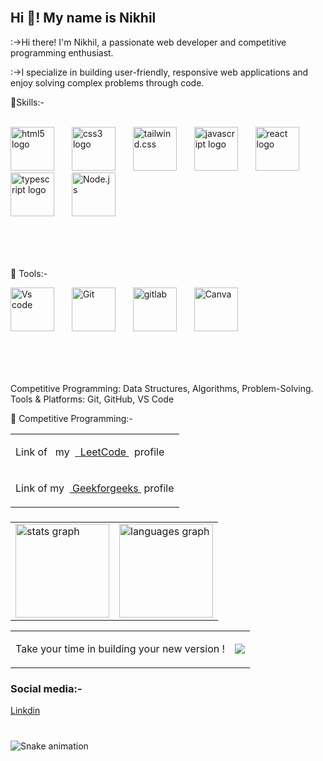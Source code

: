 







<br/>
<h2 align="left">Hi 👋! My name is Nikhil   </h2>

:->Hi there! I'm Nikhil, a passionate web developer and competitive programming enthusiast.

:->I specialize in building user-friendly, responsive web applications and enjoy solving 
     complex problems through code.


 🌟Skills:-



<br/>
<table>
  <div align="left">
    <img src="https://cdn.jsdelivr.net/gh/devicons/devicon/icons/html5/html5-original.svg" height="70" alt="html5 logo"  />
  <img width="20" />
    <img src="https://cdn.jsdelivr.net/gh/devicons/devicon/icons/css3/css3-original.svg" height="70" alt="css3 logo"  />
  <img width="20" />
    <img src="https://cdn.jsdelivr.net/gh/devicons/devicon@latest/icons/tailwindcss/tailwindcss-original.svg" height="70" alt="tailwind.css" />
   <img width="20"/>
  <img src="https://cdn.jsdelivr.net/gh/devicons/devicon/icons/javascript/javascript-original.svg" height="70" alt="javascript logo"  />
  <img width="20" />
 <img src="https://cdn.jsdelivr.net/gh/devicons/devicon/icons/react/react-original.svg" height="70" alt="react logo"  />
  <img width="20" />
  <img src="https://cdn.jsdelivr.net/gh/devicons/devicon/icons/typescript/typescript-original.svg" height="70" alt="typescript logo"  />
  <img width="20" />
   <img src="https://cdn.jsdelivr.net/gh/devicons/devicon@latest/icons/nodejs/nodejs-original.svg" height="70" alt="Node.js"/>
   <img width="20"/>
</table>






  
</div>

<br/>

<br/>



🌟 Tools:-


<table><div align="left">
<img src="https://cdn.jsdelivr.net/gh/devicons/devicon@latest/icons/vscode/vscode-original.svg" height="70" alt="Vs code"/>
 <img width="20" />
  <img src="https://cdn.jsdelivr.net/gh/devicons/devicon@latest/icons/git/git-original.svg" height="70" alt="Git "/>
   <img width="20" />
 <img src="https://cdn.jsdelivr.net/gh/devicons/devicon@latest/icons/gitlab/gitlab-original.svg" height="70" alt="gitlab" />
  <img width="20" />
    <img src="https://cdn.jsdelivr.net/gh/devicons/devicon@latest/icons/canva/canva-original.svg" height="70" alt="Canva"/>
      <img width="20" />   
   









  </div>  
</table>

<br/>
<br/>

  
Competitive Programming: Data Structures, Algorithms, Problem-Solving.
Tools & Platforms: Git, GitHub, VS Code

<!--💼 Projects: Check out some of my recent work:-->

<!--Project Name: A brief description of what this project does.-->
<!--Project Name: A brief description of what this project does.-->

🚀  Competitive Programming:-
<div align="left" >
<table >
  <tr><td>
   <p>Link&nbsp;of &nbsp;  my&nbsp; <a href="https://leetcode.com/u/Nikhil_kumar111/" > &nbsp;  LeetCode    </a>&nbsp;    profile   </p>   
    </td>



       
</tr>
  <tr>
    <td>
     <p>Link&nbsp;of  my&nbsp;  <a href="https://www.geeksforgeeks.org/user/nikhilkumabuju/">&nbsp;Geekforgeeks  </a>&nbsp;profile</p>  
     </td>
 </tr>
</table>
</div>
<div>

</div>

###




<table align="center">
  
<tr> 
  <td><img src="https://github-readme-stats.vercel.app/api?username=Nikhilkumar111&hide_title=false&hide_rank=false&show_icons=true&include_all_commits=true&count_private=true&disable_animations=false&theme=dracula&locale=en&hide_border=false" height="150" alt="stats graph"/></td>
  <td>
 <img src="https://github-readme-stats.vercel.app/api/top-langs?username=Nikhilkumar111&locale=en&hide_title=false&layout=compact&card_width=320&langs_count=5&theme=dracula&hide_border=false" height="150" alt="languages graph"  /></td>
   </tr>
</table>
<!--     our personal quote and profile visitor count-->
   <table align="center" >
  <td>
   <P>Take your time in building your new version ! </P>
  </td>
    <td><image src="https://komarev.com/ghpvc/?username=Nikhilkumar111&label=PROFILE+VIEWS&base=50"/></td>
 <table/>




###

<!--<img align="right" height="150" src="https://i.imgflip.com/65efzo.gif"  /> -->

###







### Social media:-
<p><a href="https://www.linkedin.com/in/nikhil-kumar-37b182253/">Linkdin</a></p>

  
<!--Portfolio: Your Portfolio/-->


###

<br clear="both">

<img src="https://raw.githubusercontent.com/maurodesouza/maurodesouza/output/snake.svg" alt="Snake animation" />

###
